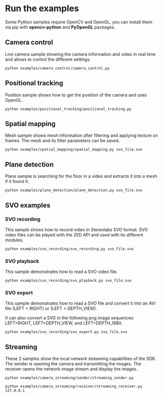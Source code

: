 # Run the examples

Some Python samples require OpenCV and OpenGL, you can install them via pip with **opencv-python** and **PyOpenGL** packages.

## Camera control

Live camera sample showing the camera information and video in real time and allows to control the different settings.

```
python examples/camera_control/camera_control.py
```

## Positional tracking
 
Position sample shows how to get the position of the camera and uses OpenGL.

```
python examples/positional_tracking/positional_tracking.py
```

## Spatial mapping

Mesh sample shows mesh information after filtering and applying texture on frames. The mesh and its filter parameters can be saved.

```
python examples/spatial_mapping/spatial_mapping.py svo_file.svo
```

## Plane detection

Plane sample is searching for the floor in a video and extracts it into a mesh if it found it.

```
python examples/plane_detection/plane_detection.py svo_file.svo
```

## SVO examples

### SVO recording

This sample shows how to record video in Stereolabs SVO format. SVO video files can be played with the ZED API and used with its different modules.

```
python examples/svo_recording/svo_recording.py svo_file.svo
```

### SVO playback

This sample demonstrates how to read a SVO video file.

```
python examples/svo_recording/svo_playback.py svo_file.svo
```

### SVO export

This sample demonstrates how to read a SVO file and convert it into an AVI file (LEFT + RIGHT) or (LEFT + DEPTH_VIEW).

It can also convert a SVO in the following png image sequences: LEFT+RIGHT, LEFT+DEPTH_VIEW, and LEFT+DEPTH_16Bit.

```
python examples/svo_recording/svo_export.py svo_file.svo
```

## Streaming

These 2 samples show the local network streaming capabilities of the SDK. The sender is opening the camera and transmitting the images.
The receiver opens the network image stream and display the images.

```
python examples/camera_streaming/sender/streaming_sender.py
```

```
python examples/camera_streaming/receiver/streaming_receiver.py 127.0.0.1
```
